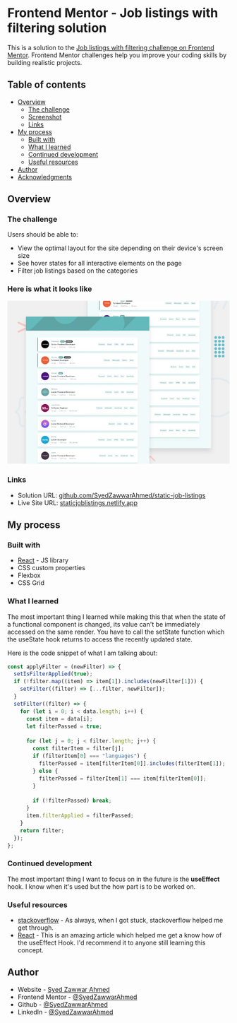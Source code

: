 # Frontend Mentor - Job listings with filtering solution

This is a solution to the [Job listings with filtering challenge on Frontend Mentor](https://www.frontendmentor.io/challenges/job-listings-with-filtering-ivstIPCt). Frontend Mentor challenges help you improve your coding skills by building realistic projects.

## Table of contents

- [Overview](#overview)
  - [The challenge](#the-challenge)
  - [Screenshot](#screenshot)
  - [Links](#links)
- [My process](#my-process)
  - [Built with](#built-with)
  - [What I learned](#what-i-learned)
  - [Continued development](#continued-development)
  - [Useful resources](#useful-resources)
- [Author](#author)
- [Acknowledgments](#acknowledgments)

## Overview

### The challenge

Users should be able to:

- View the optimal layout for the site depending on their device's screen size
- See hover states for all interactive elements on the page
- Filter job listings based on the categories

### Here is what it looks like

![Desktop preview](public/images/desktop-preview.jpg)

### Links

- Solution URL: [github.com/SyedZawwarAhmed/static-job-listings](https://github.com/SyedZawwarAhmed/static-job-listings)
- Live Site URL: [staticjoblistings.netlify.app](https://staticjoblistings.netlify.app)

## My process

### Built with

- [React](https://reactjs.org/) - JS library
- CSS custom properties
- Flexbox
- CSS Grid

### What I learned

The most important thing I learned while making this that when the state of a functional component is changed, its value can't be immediately accessed on the same render. You have to call the setState function which the useState hook returns to access the recently updated state.

Here is the code snippet of what I am talking about:

```js
const applyFilter = (newFilter) => {
  setIsFilterApplied(true);
  if (!filter.map((item) => item[1]).includes(newFilter[1])) {
    setFilter((filter) => [...filter, newFilter]);
  }
  setFilter((filter) => {
    for (let i = 0; i < data.length; i++) {
      const item = data[i];
      let filterPassed = true;

      for (let j = 0; j < filter.length; j++) {
        const filterItem = filter[j];
        if (filterItem[0] === "languages") {
          filterPassed = item[filterItem[0]].includes(filterItem[1]);
        } else {
          filterPassed = filterItem[1] === item[filterItem[0]];
        }

        if (!filterPassed) break;
      }
      item.filterApplied = filterPassed;
    }
    return filter;
  });
};
```

### Continued development

The most important thing I want to focus on in the future is the **useEffect** hook. I know when it's used but the how part is to be worked on.

### Useful resources

- [stackoverflow](https://www.stackoverflow.com) - As always, when I got stuck, stackoverflow helped me get through.
- [React](https://reactjs.org/docs/hooks-reference.html#useeffect) - This is an amazing article which helped me get a know how of the useEffect Hook. I'd recommend it to anyone still learning this concept.


## Author

- Website - [Syed Zawwar Ahmed](https://zawwarahmed.netlify.app)
- Frontend Mentor - [@SyedZawwarAhmed](https://www.frontendmentor.io/profile/SyedZawwarAhmed)
- Github - [@SyedZawwarAhmed](https://github.com/SyedZawwarAhmed)
- LinkedIn - [@SyedZawwarAhmed](https://www.linkedin.com/in/syed-zawwar-ahmed-b7345a1b8/)